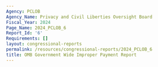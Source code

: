 ```yaml
---
Agency: PCLOB
Agency_Name: Privacy and Civil Liberties Oversight Board
Fiscal_Year: 2024
Page_Name: 2024_PCLOB_6
Report_Id: '6'
Requirements: []
layout: congressional-reports
permalink: /resources/congressional-reports/2024_PCLOB_6
title: OMB Government Wide Improper Payment Report
---
```

